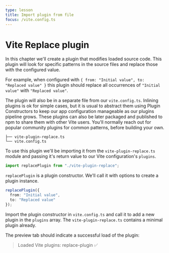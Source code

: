 ```yaml
---
type: lesson
title: Import plugin from file
focus: /vite.config.ts
---
```


# Vite Replace plugin

In this chapter we'll create a plugin that modifies loaded source code. This plugin will look for specific patterns in the source files and replace those with the configured value.

For example, when configured with `{ from: "Initial value", to: "Replaced value" }` this plugin should replace all occurrences of `"Initial value"` with `"Replaced value"`.

The plugin will also be in a separate file from our `vite.config.ts`. Inlining plugins is ok for simple cases, but it is usual to abstract them using Plugin Constructors to keep our app configuration manageable as our plugins pipeline grows. These plugins can also be later packaged and published to npm to share them with other Vite users. You'll normally reach out for popular community plugins for common patterns, before building your own.

```
├── vite-plugin-replace.ts
└── vite.config.ts
```

To use this plugin we'll be importing it from the `vite-plugin-replace.ts` module and passing it's return value to our Vite configuration's `plugins`.

```ts
import replacePlugin from "./vite-plugin-replace";
```

`replacePlugin` is a plugin constructor. We'll call it with options to create a plugin instance.

```ts
replacePlugin({
  from: "Initial value",
  to: "Replaced value"
});
```

Import the plugin constructor in `vite.config.ts` and call it to add a new plugin in the `plugins` array. The `vite-plugin-replace.ts` contains a minimal plugin already.

The preview tab should indicate a successful load of the plugin:

> Loaded Vite plugins: replace-plugin ✅
